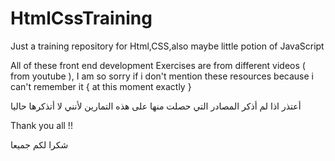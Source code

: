 # HtmlCssTraining
Just a training repository for Html,CSS,also maybe little potion of JavaScript  

All of these front end development Exercises are from different videos ( from youtube ), I am so sorry if i don't mention these resources because i can't remember it { at this moment exactly }

أعتذر اذا لم أذكر المصادر التي حصلت منها على هذه التمارين لأنني لا أتذكرها حاليا

Thank you all !!

شكرا لكم جميعا
